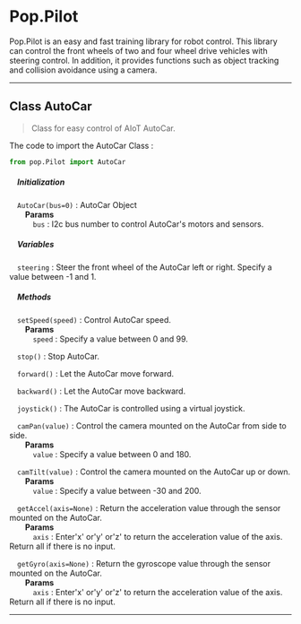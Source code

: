 <h1> Pop.Pilot </h1>
Pop.Pilot is an easy and fast training library for robot control. This library can control the front wheels of two and four wheel drive vehicles with steering control. In addition, it provides functions such as object tracking and collision avoidance using a camera.
<br>

<!-- # Class & Method Description-->
<hr/>

## <span class="title">Class</span> <span class="title_accent">**AutoCar**</span>    

<blockquote class="desc">Class for easy control of AIoT AutoCar.</blockquote>

The code to import the AutoCar Class :

``` python
from pop.Pilot import AutoCar
```

<h5>&emsp;Initialization</h5>

&emsp;<code class="code_accent">AutoCar(bus=0)</code> : AutoCar Object<br>
&emsp;&emsp;**Params**    
&emsp;&emsp;&emsp;`bus` : I2c bus number to control AutoCar's motors and sensors.   

<h5>&emsp;Variables</h5>  

&emsp;<code class="code_accent">steering</code> : Steer the front wheel of the AutoCar left or right. Specify a value between -1 and 1.    

<h5>&emsp;Methods</h5>

&emsp;<code class="code_accent">setSpeed(speed)</code> : Control AutoCar speed.   
&emsp;&emsp;**Params**    
&emsp;&emsp;&emsp;`speed` : Specify a value between 0 and 99.   

&emsp;<code class="code_accent">stop()</code> : Stop AutoCar.   

&emsp;<code class="code_accent">forward()</code> : Let the AutoCar move forward.   

&emsp;<code class="code_accent">backward()</code> : Let the AutoCar move backward.   

&emsp;<code class="code_accent">joystick()</code> : The AutoCar is controlled using a virtual joystick.   

&emsp;<code class="code_accent">camPan(value)</code> : Control the camera mounted on the AutoCar from side to side.   
&emsp;&emsp;**Params**    
&emsp;&emsp;&emsp;`value` : Specify a value between 0 and 180.   

&emsp;<code class="code_accent">camTilt(value)</code> : Control the camera mounted on the AutoCar up or down.   
&emsp;&emsp;**Params**    
&emsp;&emsp;&emsp;`value` : Specify a value between -30 and 200.   

&emsp;<code class="code_accent">getAccel(axis=None)</code> : Return the acceleration value through the sensor mounted on the AutoCar.   
&emsp;&emsp;**Params**    
&emsp;&emsp;&emsp;`axis` : Enter'x' or'y' or'z' to return the acceleration value of the axis. Return all if there is no input.   

&emsp;<code class="code_accent">getGyro(axis=None)</code> : Return the gyroscope value through the sensor mounted on the AutoCar.   
&emsp;&emsp;**Params**    
&emsp;&emsp;&emsp;`axis` : Enter'x' or'y' or'z' to return the acceleration value of the axis. Return all if there is no input.   

---
